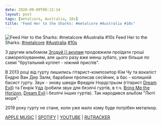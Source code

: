 ```yaml
---
date: 2020-09-09T00:12:14
layout: post
tags: [metalcore, Australia, 10s]
title: "Feed Her to the Sharks: #metalcore #Australia #10s"
---
```

![Feed Her to the Sharks: #metalcore #Australia #10s](/assets/photos/photo_1048@09-09-2020_00-12-14.jpg)
Feed Her to the Sharks: [#metalcore](/tags/#metalcore) [#Australia](/tags/#Australia) [#10s](/tags/#10s)

З другим альбомом [Згодуй її акулам](https://t.me/vast_space_unexplored/3632) продовжили проїдати гроші саморелізуванням, але цього разу вже менш зубато, уже більше по схемі &quot;брутальний куплет - ніжний приспів&quot;.

В 2013 році від гурту лишились гітарист-композитор Кім Чу та вокаліст Ендрю Ван Дер Залм; барабани прописав сесійник, а бас - колишній басист гурту. Звук - знову шведи Фредрік Нордстрьом (гітарист [Dream Evil](https://t.me/vast_space_unexplored/3615)) та Генрік Удд (робили звук для безлічі гуртів, в т.ч. [Bring Me the Horizon](https://t.me/vast_space_unexplored/3395), [Dream Evil](https://t.me/vast_space_unexplored/3615) і безлічі інших гуртів). Так народився альбом &quot;Люті моря&quot;.

2019 року гурту не стане, коли уже мало кому буде потрібен металкор.

[APPLE MUSIC](https://music.apple.com/ru/album/savage-seas/648912579) | [SPOTIFY](https://open.spotify.com/album/5LMGiMfL3Crt3zDOvEqAUX) | [YOUTUBE](https://www.youtube.com/playlist?list=OLAK5uy_mrgGHS0KLnQ7l04IUHvw1MhhvBENVe08Q) | [RUTRACKER](https://rutracker.org/forum/viewtopic.php?t=4382909)